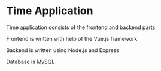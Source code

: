 # Time Application

Time application consists of the frontend and backend parts

Frontend is written with help of the Vue.js framework

Backend is written using Node.js and Express

Database is MySQL
